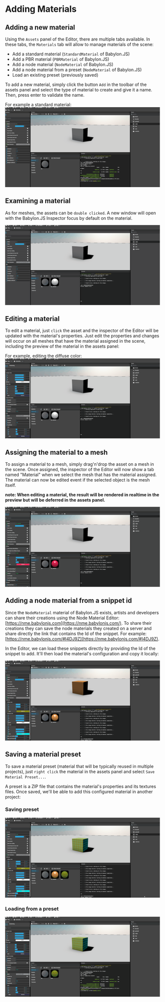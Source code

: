 # Adding Materials

## Adding a new material
Using the `Assets` panel of the Editor, there are multiple tabs available. In these tabs, the `Materials` tab will allow to manage materials of the scene:
* Add a standard material (`StandardMaterial` of Babylon.JS)
* Add a PBR material (`PBRMaterial` of Babylon.JS)
* Add a node material (`NodeMaterial` of Babylon.JS)
* Add a node material from a preset (`NodeMaterial` of Babylon.JS)
* Load an existing preset (previously saved)

To add a new material, simply click the button `Add` in the toolbar of the assets panel and select the type of material to create and give it a name. Then, press enter to validate the name.

For example a standard material:
![AddingStandard](./materials/addingstandard.gif)

## Examining a material
As for meshes, the assets can be `double clicked`. A new window will open with the Babylon.JS Inspector focus by default on the material.

![Examining](./materials/examining.gif)

## Editing a material
To edit a material, just `click` the asset and the inspector of the Editor will be updated with the material's properties. Just edit the properties and changes will occur on all meshes that have the material assigned in the scene, including the preview of the material in the assets panel:

For example, editing the diffuse color:
![Editing](./materials/editing.gif)

## Assigning the material to a mesh
To assign a material to a mesh, simply drag'n'drop the asset on a mesh in the scene. Once assigned, the inspector of the Editor will now show a tab named "Material" when we select the mesh that has the material assigned. The material can now be edited event if the selected object is the mesh itself.

**note: When editing a material, the result will be rendered in realtime in the preview but will be deferred in the assets panel.**

![Assigning](./materials/assigning.gif)

## Adding a node material from a snippet id
Since the `NodeMaterial` material of Babylon.JS exists, artists and developers can share their creations using the Node Material Editor: [https://nme.babylonjs.com](https://nme.babylonjs.com/). To share their creations they can save the node materials they created on a server and share directly the link that contains the Id of the snippet. For example: [https://nme.babylonjs.com/#I4DJ9Z](https://nme.babylonjs.com/#I4DJ9Z).

In the Editor, we can load these snippets directly by providing the Id of the snippet to add. It'll then load the material's configuration and copy it locally:

![Snippet](./materials/snippet.gif)

## Saving a material preset
To save a material preset (material that will be typically reused in multiple projects), just `right click` the material in the assets panel and select `Save Material Preset...`.

A preset is a ZIP file that contains the material's properties and its textures files. Once saved, we'll be able to add this configured material in another project:

### Saving preset
![SavingPreset](./materials/savingpreset.gif)

### Loading from a preset
![LoadingPreset](./materials/loadingpreset.gif)
